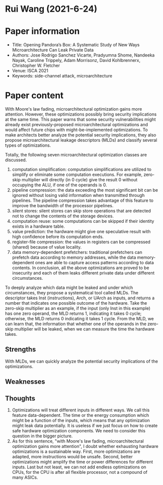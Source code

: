 # Rui Wang (2021-6-24)

# Paper information
- Title: Opening Pandora’s Box: A Systematic Study of New Ways Microarchitecture Can Leak Private Data
- Authors: Jose Rodrigo Sanchez Vicarte, Pradyumna Shome, Nandeeka Nayak, Caroline Trippely, Adam Morrisonz, David Kohlbrennerx, Christopher W. Fletcher
- Venue: ISCA 2021
- Keywords: side-channel attack, microarchitecture

# Paper content
With Moore's law fading, microarchitectural optimization gains more attention. However, these optimizations possibly bring security implications at the same time. This paper warns that some security vulnerabilities might already exist previously-proposed microarchitectural optimizations and would affect future chips with might-be-implemented optimizations. To make architects better analyze the potential security implications, they also propose microarchitectural leakage descriptors (MLDs) and classify several types of optimizations.

Totally, the following seven microarchitectural optimization classes are discussed.
1. computation simplification: computation simplifications are utilized to simplify or eliminate some computation executions. For example, zero-skip multiplier will directly (in 0 cycle) give the result 0 without occupying the ALU, if one of the operands is 0.
2. pipeline compression: the data exceeding the most significant bit can be ignored without losing valid information when transmitted through pipelines. The pipeline compression takes advantage of this feature to improve the bandwidth of the processor pipelines.
3. silent stores: silent stores can skip store operations that are detected not to change the contents of the storage devices.
4. computation reuse: some computations can be skipped if their identity exists in a hardware table.
5. value prediction: the hardware might give one speculative result with high confidence before its computation ends.
6. register-file compression: the values in registers can be compressed (shared) because of value locality.
7. data memory-dependent prefetchers: traditional prefetchers can prefetch data according to memory addresses, while the data memory-dependent ones are able to capture access patterns according to data contents.
In conclusion, all the above optimizations are proved to be insecurity and each of them leaks different private data under different circumstances.

To deeply analyze which data might be leaked and under which circumstances, they propose a systematical tool called MLDs. The descriptor takes Inst (instructions), Arch, or UArch as inputs, and returns a number that indicates one possible outcome of the hardware. Take the zero-skip multiplier as an example, if the input (only Inst in this example) has one zero operand, the MLD returns 1, indicating it takes 0 cycle; otherwise, the MLD returns 0 indicating it takes 1 cycle. From the MLD, we can learn that, the information that whether one of the operands in the zero-skip multiplier will be leaked, when we can measure the time the hardware takes.

## Strengths
With MLDs, we can quickly analyze the potential security implications of the optimizations.

## Weaknesses

## Thoughts
1. Optimizations will treat different inputs in different ways. We call this feature data-dependent. The time or the energy consumption which might be a function of the inputs, which means that any optimization might leak data potentially. It is useless if we just focus on how to create safe hardware optimization components. We need to consider this question in the bigger picture.
2. As for this sentence, "with Moore's law fading, microarchitectural optimization gains more attention", I doubt whether exhausting hardware optimizations is a sustainable way. First, more optimizations are adapted, more instructions would be unsafe. Second, better optimizations might amplify the time or power differences for different inputs. Last but not least, we can not add endless optimizations on CPUs, for the CPU is after all flexible processor, not a compound of many ASICs.